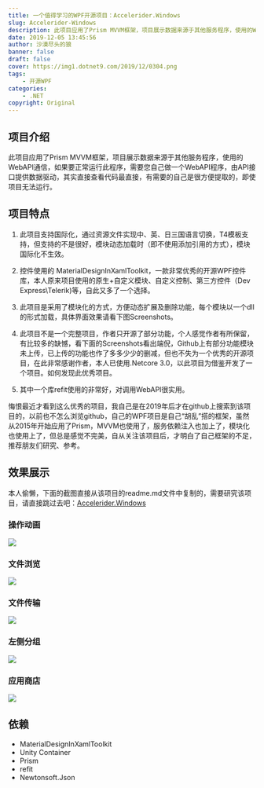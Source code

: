 ```yaml
---
title: 一个值得学习的WPF开源项目：Accelerider.Windows
slug: Accelerider-Windows
description: 此项目应用了Prism MVVM框架，项目展示数据来源于其他服务程序，使用的WebAPI通信，如果要正常运行此程序，需要您自己做一个WebAPI程序，由API接口提供数据驱动，其实直接查看代码最直接，有需要的自己是很方便提取的，即使项目无法运行。
date: 2019-12-05 13:45:56
author: 沙漠尽头的狼
banner: false
draft: false
cover: https://img1.dotnet9.com/2019/12/0304.png
tags: 
    - 开源WPF
categories: 
    - .NET
copyright: Original
---
```


## 项目介绍

此项目应用了Prism MVVM框架，项目展示数据来源于其他服务程序，使用的WebAPI通信，如果要正常运行此程序，需要您自己做一个WebAPI程序，由API接口提供数据驱动，其实直接查看代码最直接，有需要的自己是很方便提取的，即使项目无法运行。

## 项目特点

1. 此项目支持国际化，通过资源文件实现中、英、日三国语言切换，T4模板支持，但支持的不是很好，模块动态加载时（即不使用添加引用的方式），模块国际化不生效。

2. 控件使用的 MaterialDesignInXamlToolkit，一款非常优秀的开源WPF控件库，本人原来项目使用的原生+自定义模块、自定义控制、第三方控件（Dev Express\Telerik)等，自此又多了一个选择。

3. 此项目是采用了模块化的方式，方便动态扩展及删除功能，每个模块以一个dll的形式加载，具体界面效果请看下图Screenshots。

4. 此项目不是一个完整项目，作者只开源了部分功能，个人感觉作者有所保留，有比较多的缺憾，看下面的Screenshots看出端倪，Github上有部分功能模块未上传，已上传的功能也作了多多少少的删减，但也不失为一个优秀的开源项目，在此非常感谢作者，本人已使用.Netcore 3.0，以此项目为借鉴开发了一个项目。如何发现此优秀项目。

5. 其中一个库refit使用的非常好，对调用WebAPI很实用。

悔恨最近才看到这么优秀的项目，我自己是在2019年后才在github上搜索到该项目的，以前也不怎么浏览github，自己的WPF项目是自己“胡乱”搭的框架，虽然从2015年开始应用了Prism，MVVM也使用了，服务依赖注入也加上了，模块化也使用上了，但总是感觉不完美，自从关注该项目后，才明白了自己框架的不足，推荐朋友们研究、参考。

## 效果展示

本人偷懒，下面的截图直接从该项目的readme.md文件中复制的，需要研究该项目，请直接跳过去吧：[Accelerider.Windows](https://github.com/Accelerider/Accelerider.Windows)

### 操作动画

![](https://img1.dotnet9.com/2019/12/0301.png)

### 文件浏览

![](https://img1.dotnet9.com/2019/12/0302.png)

### 文件传输

![](https://img1.dotnet9.com/2019/12/0303.png)

### 左侧分组

![](https://img1.dotnet9.com/2019/12/0305.png)

### 应用商店

![](https://img1.dotnet9.com/2019/12/0304.png)

## 依赖

- MaterialDesignInXamlToolkit
- Unity Container
- Prism
- refit
- Newtonsoft.Json